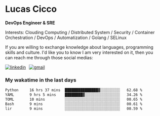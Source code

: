 # Lucas Cicco

**DevOps Engineer & SRE**

Interests: Clouding Computing / Distributed System / Security / Container Orchestration / DevOps / Automatization / Golang / SELinux

If you are willing to exchange knowledge about languages, programming skills and culture. I'd like you to know I am very interested on it, then you can reach me through those social medias:

<div style="display: flex; align-items: center; gap: 10px;">
  <a href="https://www.linkedin.com/in/lucas-vitor-de-cicco" target="_blank">
    <img
      src="https://img.shields.io/badge/-LinkedIn-%230077B5?style=for-the-badge&logo=linkedin&logoColor=white"
      alt="linkedin"
      target="_blank" 
    />
  </a>
  <a href="mailto:lucasvitorx1@gmail.com">
      <img
        src="https://img.shields.io/badge/-Gmail-%23333?style=for-the-badge&logo=gmail&logoColor=white"
        alt="gmail"
        target="_blank"
      />
  </a>
</div>

### My wakatime in the last days

<!--START_SECTION:waka-->

```txt
Python     16 hrs 37 mins  ███████████████▓░░░░░░░░░   62.68 %
YAML       9 hrs 5 mins    ████████▓░░░░░░░░░░░░░░░░   34.26 %
TOML       10 mins         ░░░░░░░░░░░░░░░░░░░░░░░░░   00.65 %
Bash       9 mins          ░░░░░░░░░░░░░░░░░░░░░░░░░   00.61 %
lir        9 mins          ░░░░░░░░░░░░░░░░░░░░░░░░░   00.59 %
```

<!--END_SECTION:waka-->
